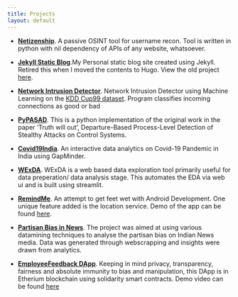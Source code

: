 ```yaml
---
title: Projects
layout: default
---
```


-  **[Netizenship](https://github.com/rahulrajpl/netizenship)**. A passive OSINT tool for username recon. Tool is written in python with nil dependency of APIs of any website, whatsoever.

- **[Jekyll Static Blog](https://github.com/tensorflow/tensorflow)**.My Personal static blog site created using Jekyll. Retired this when I moved the contents to Hugo. View the old project [here](https://randomwalk.in/rahulrajpl.github.io.jekyll/).

- **[Network Intrusion Detector](https://colab.research.google.com/drive/1GrSVUY3rcwYCd-xp5juUjQ9Wbg_9Kq1i)**. Network Intrusion Detector using Machine Learning on the [KDD Cup99 dataset](http://kdd.ics.uci.edu/databases/kddcup99/kddcup99.html). Program classifies incoming connections as good or bad

- **[PyPASAD](https://github.com/rahulrajpl/PyPASAD)**. This is a python implementation of the original work in the paper ‘Truth will out’, Departure-Based Process-Level Detection of Stealthy Attacks on Control Systems.

- **[Covid19India](https://randomwalk.in/covid19India/)**. An interactive data analytics on Covid-19 Pandemic in India using GapMinder.
  
- **[WExDA](https://github.com/rahulrajpl/wexda)**. WExDA is a web based data exploration tool primarily useful for data preperation/ data analysis stage. This automates the EDA via web ui and is built using streamlit.
  
- **[RemindMe](https://github.com/rahulrajpl/ReminderApp)**. An attempt to get feet wet with Android Development. One unique feature added is the location service. Demo of the app can be found [here](https://www.youtube.com/watch?v=ge-9HVIbzHA).

- **[Partisan Bias in News](https://github.com/rahulrajpl/Media-Political-Bias)**. The project was aimed at using various datamining techniques to analyse the partisan bias on Indian News media. Data was generated through webscrapping and insights were drawn from analytics.


- **[EmployeeFeedback DApp](https://github.com/ABHISHEKVALSAN/EtherFeeds/tree/master/etherfeeds)**. Keeping in mind privacy, transparency, fairness and absolute immunity to bias and manipulation, this DApp is in Etherium blockchain using solidarity smart contracts. Demo video can be found [here](https://www.youtube.com/watch?v=-9j-L9PMPzo&t=125s)